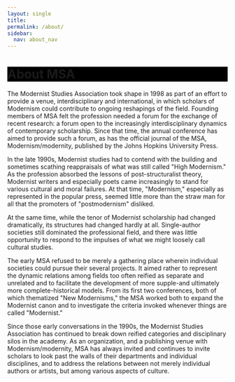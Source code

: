 ```yaml
---
layout: single
title: 
permalink: /about/
sidebar:
  nav: about_nav
---
```

 
<div id="main-banner">
	<div class="page__hero--overlay"
  style="background-color: #000; background-image: linear-gradient(rgba(0, 0, 0, 0.5), rgba(0, 0, 0, 0.5)), url(assets/about1.jfif);">
    <div class="wrapper">
	  <h1 id="page-title" class="page__title" itemprop="headline">       
          About MSA     
      </h1> 
    </div>
</div>
</div>

<!--
<div id="main-banner">
	<div class="page__hero--overlay"
  style="background-color: #000; background-image: linear-gradient(rgba(0, 0, 0, 0.5), rgba(0, 0, 0, 0.5)), url(/assets/about1.jfif);">
</div>


<h1>About MSA</h1>
-->

The Modernist Studies Association took shape in 1998 as part of an effort to provide a venue, interdisciplinary and international, in which scholars of Modernism could contribute to ongoing reshapings of the field. Founding members of MSA felt the profession needed a forum for the exchange of recent research: a forum open to the increasingly interdisciplinary dynamics of contemporary scholarship. Since that time, the annual conference has aimed to provide such a forum, as has the official journal of the MSA, Modernism/modernity, published by the Johns Hopkins University Press.

In the late 1990s, Modernist studies had to contend with the building and sometimes scathing reappraisals of what was still called "High Modernism." As the profession absorbed the lessons of post-structuralist theory, Modernist writers and especially poets came increasingly to stand for various cultural and moral failures. At that time, "Modernism," especially as represented in the popular press, seemed little more than the straw man for all that the promoters of "postmodernism" disliked.

At the same time, while the tenor of Modernist scholarship had changed dramatically, its structures had changed hardly at all. Single-author societies still dominated the professional field, and there was little opportunity to respond to the impulses of what we might loosely call cultural studies.

The early MSA refused to be merely a gathering place wherein individual societies could pursue their several projects. It aimed rather to represent the dynamic relations among fields too often reified as separate and unrelated and to facilitate the development of more supple-and ultimately more complete-historical models. From its first two conferences, both of which thematized "New Modernisms," the MSA worked both to expand the Modernist canon and to investigate the criteria invoked whenever things are called "Modernist."

Since those early conversations in the 1990s, the Modernist Studies Association has continued to break down reified categories and disciplinary silos in the academy. As an organization, and a publishing venue with Modernism/modernity, MSA has always invited and continues to invite scholars to look past the walls of their departments and individual disciplines, and to address the relations between not merely individual authors or artists, but among various aspects of culture.